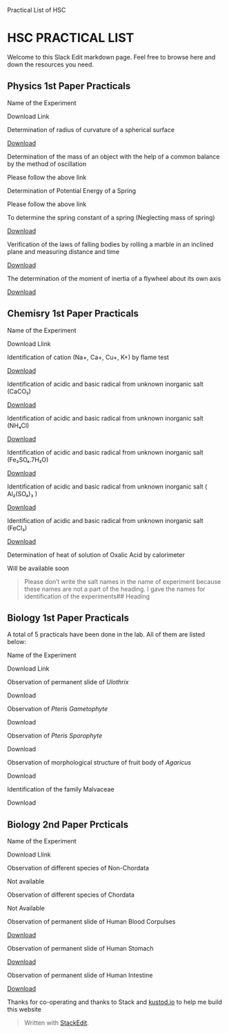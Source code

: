 Practical List of HSC

# HSC PRACTICAL LIST

Welcome to this Slack Edit markdown page. Feel free to browse here and down the resources you need.

## Physics 1st Paper Practicals

Name of the Experiment

Download Link

Determination of radius of curvature of a spherical surface

[Download](https://wow.link/P1E1to3)

Determination of the mass of an object with the help of a common balance by the method of oscillation

Please follow the above link

Determination of Potential Energy of a Spring

Please follow the above link

To determine the spring constant of a spring (Neglecting mass of spring)

[Download](https://wow.link/P1E4)

Verification of the laws of falling bodies by rolling a marble in an inclined plane and measuring distance and time

[Download](https://wow.link/P1E5)

The determination of the moment of inertia of a flywheel about its own axis

[Download](https://wow.link/P1E6)

## Chemisry 1st Paper Practicals

Name of the Experiment

Download Llink

Identification of cation (Na+, Ca+, Cu+, K+) by flame test

[Download](https://wow.link/C1E1)

Identification of acidic and basic radical from unknown inorganic salt (CaCO₃)

[Download](https://wow.link/C1E2)

Identification of acidic and basic radical from unknown inorganic salt (NH₄Cl)

[Download](https://wow.link/C1E3)

Identification of acidic and basic radical from unknown inorganic salt (Fe₂SO₄.7H₂O)

[Download](https://wow.link/C1E4)

Identification of acidic and basic radical from unknown inorganic salt ( Al₂(SO₄)₃ )

[Download](https://wow.link/C1E5)

Identification of acidic and basic radical from unknown inorganic salt (FeCl₃)

[Download](https://wow.link/C1E6)

Determination of heat of solution of Oxalic Acid by calorimeter

Will be available soon

> Please don’t write the salt names in the name of experiment because these names are not a part of the heading. I gave the names for identification of the experiments## Heading

## Biology 1st Paper Practicals

A total of 5 practicals have been done in the lab. All of them are listed below:

Name of the Experiment

Download Link

Observation of permanent slide of _Ulothrix_

Download

Observation of _Pteris Gametophyte_

Download

Observation of _Pteris Sporophyte_

Download

Observation of morphological structure of fruit body of _Agaricus_

Download

Identification of the family Malvaceae

Download

## Biology 2nd Paper Prcticals

Name of the Experiment

Download Llink

Observation of different species of Non-Chordata

Not available

Observation of different species of Chordata

Not Available

Observation of permanent slide of Human Blood Corpulses

[Download](https://wow.link/Bju)

Observation of permanent slide of Human Stomach

[Download](https://wow.link/Nju)

Observation of permanent slide of Human Intestine

[Download](https://wow.link/Mju)

Thanks for co-operating and thanks to Stack and [kustod.io](http://kustod.io) to help me build this website

> Written with [StackEdit](https://stackedit.io/).
<!--stackedit_data:
eyJoaXN0b3J5IjpbLTEyMDU2MDE5NDVdfQ==
-->